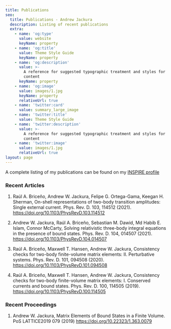 ```yaml
---
title: Publications
seo:
  title: Publications - Andrew Jackura
  description: Listing of recent publications
  extra:
    - name: 'og:type'
      value: website
      keyName: property
    - name: 'og:title'
      value: Theme Style Guide
      keyName: property
    - name: 'og:description'
      value: >-
        A reference for suggested typographic treatment and styles for your
        content
      keyName: property
    - name: 'og:image'
      value: images/1.jpg
      keyName: property
      relativeUrl: true
    - name: 'twitter:card'
      value: summary_large_image
    - name: 'twitter:title'
      value: Theme Style Guide
    - name: 'twitter:description'
      value: >-
        A reference for suggested typographic treatment and styles for your
        content
    - name: 'twitter:image'
      value: images/1.jpg
      relativeUrl: true
layout: page
---
```


A complete listing of my publications can be found on my [INSPIRE profile](http://inspirehep.net/author/A.Jackura.1/)


### Recent Articles

1. Raúl A. Briceño, Andrew W. Jackura, Felipe G. Ortega-Gama, Keegan H. Sherman,
<span class="nocase">On-shell representations of two-body transition amplitudes: Single external current</span>. Phys. Rev. D. 103, 114512 (2021). <https://doi.org/10.1103/PhysRevD.103.114512>

2. Andrew W. Jackura, Raúl A. Briceño, Sebastian M. Dawid, Md Habib E. Islam, Connor McCarty,
<span class="nocase">Solving relativistic three-body integral equations in the presence of bound states</span>. Phys. Rev. D. 104, 014507 (2021). <https://doi.org/10.1103/PhysRevD.104.014507>

3. Raúl A. Briceño, Maxwell T. Hansen, Andrew W. Jackura, <span class="nocase">Consistency checks for two-body finite-volume matrix elements: II. Perturbative systems</span>. Phys. Rev. D. 101, 094508 (2020). <https://doi.org/10.1103/PhysRevD.101.094508>

4. Raúl A. Briceño, Maxwell T. Hansen, Andrew W. Jackura, <span class="nocase">Consistency checks for two-body finite-volume matrix elements: I. Conserved currents and bound states</span>. Phys. Rev. D. 100, 114505 (2019). <https://doi.org/10.1103/PhysRevD.100.114505>

### Recent Proceedings

1. Andrew W. Jackura, <span class="nocase">Matrix Elements of Bound States in a Finite Volume</span>. PoS LATTICE2019 079 (2019) <https://doi.org/10.22323/1.363.0079>